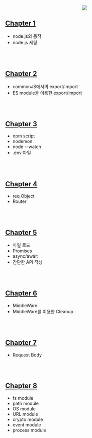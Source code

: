<div align="center">
  <img src="https://github.com/user-attachments/assets/674374f2-ff2c-49cf-bec5-617fa6402cae">
</div>

## [Chapter 1](https://github.com/DNA-B/Collection-Of-Exercises/blob/main/JS_nodeJSPractice/chapter_summary/Chapter1.md)
- node.js의 동작
- node.js 세팅

<br><br>

## [Chapter 2](https://github.com/DNA-B/Collection-Of-Exercises/blob/main/JS_nodeJSPractice/chapter_summary/Chapter2.md)
- commonJS에서의 export/import
- ES module을 이용한 export/import

<br><br>

## [Chapter 3](https://github.com/DNA-B/Collection-Of-Exercises/blob/main/JS_nodeJSPractice/chapter_summary/Chapter3.md)
- npm script
- nodemon
- node --watch
- .env 파일

<br><br>

## [Chapter 4](https://github.com/DNA-B/Collection-Of-Exercises/blob/main/JS_nodeJSPractice/chapter_summary/Chapter4.md)
- req Object
- Router

<br><br>

## [Chapter 5](https://github.com/DNA-B/Collection-Of-Exercises/blob/main/JS_nodeJSPractice/chapter_summary/Chapter5.md)
- 파일 로드
- Promises
- async/await
- 간단한 API 작성

<br><br>

## [Chapter 6](https://github.com/DNA-B/Collection-Of-Exercises/blob/main/JS_nodeJSPractice/chapter_summary/Chapter6.md)
- MiddleWare
- MiddleWare를 이용한 Cleanup

<br><br>

## [Chapter 7](https://github.com/DNA-B/Collection-Of-Exercises/blob/main/JS_nodeJSPractice/chapter_summary/Chapter7.md)
- Request Body

<br><br>

## [Chapter 8](https://github.com/DNA-B/Collection-Of-Exercises/blob/main/JS_nodeJSPractice/chapter_summary/Chapter8.md)
- fs module
- path module
- OS module
- URL module
- crypto module
- event module
- process module
